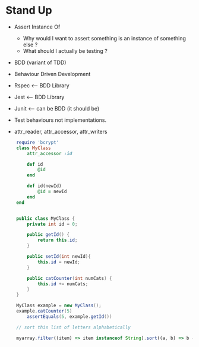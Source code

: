# Stand Up

- Assert Instance Of 
  - Why would I want to assert something is an instance of something else ?
  - What should I actually be testing ?

- BDD (variant of TDD)
- Behaviour Driven Development 
- Rspec <-- BDD Library
- Jest <-- BDD Library
- Junit <-- can be BDD (it should be)
- Test behaviours not implementations.

- attr_reader, attr_accessor, attr_writers

```ruby
    require 'bcrypt'
    class MyClass 
        attr_accessor :id

        def id
            @id
        end

        def id(newId)
            @id = newId
        end
    end
```


```java

    public class MyClass {
        private int id = 0;

        public getId() {
            return this.id;
        }

        public setId(int newId){
            this.id = newId;
        }

        public catCounter(int numCats) {
            this.id += numCats;
        }
    }

    MyClass example = new MyClass();
    example.catCounter(5)
        assertEquals(5, example.getId())
```

```javascript
    // sort this list of letters alphabetically

    myarray.filter((item) => item instanceof String).sort((a, b) => b - a)
```




